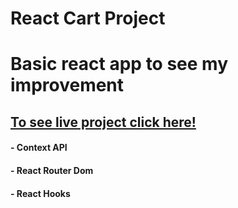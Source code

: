 # React Cart Project
# Basic react app to see my improvement

 ## [To see live project click here!](anilcosarss-cart-app.surge.sh/)
 
#### - Context API
#### - React Router Dom
#### - React Hooks


